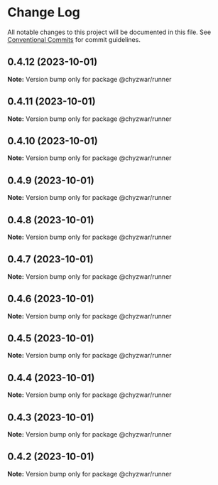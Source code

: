 # Change Log

All notable changes to this project will be documented in this file.
See [Conventional Commits](https://conventionalcommits.org) for commit guidelines.

## 0.4.12 (2023-10-01)

**Note:** Version bump only for package @chyzwar/runner





## 0.4.11 (2023-10-01)

**Note:** Version bump only for package @chyzwar/runner





## 0.4.10 (2023-10-01)

**Note:** Version bump only for package @chyzwar/runner





## 0.4.9 (2023-10-01)

**Note:** Version bump only for package @chyzwar/runner





## 0.4.8 (2023-10-01)

**Note:** Version bump only for package @chyzwar/runner





## 0.4.7 (2023-10-01)

**Note:** Version bump only for package @chyzwar/runner





## 0.4.6 (2023-10-01)

**Note:** Version bump only for package @chyzwar/runner





## 0.4.5 (2023-10-01)

**Note:** Version bump only for package @chyzwar/runner





## 0.4.4 (2023-10-01)

**Note:** Version bump only for package @chyzwar/runner





## 0.4.3 (2023-10-01)

**Note:** Version bump only for package @chyzwar/runner





## 0.4.2 (2023-10-01)

**Note:** Version bump only for package @chyzwar/runner
